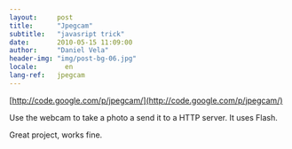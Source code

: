 ```yaml
---
layout:     post
title:      "Jpegcam"
subtitle:   "javasript trick"
date:       2010-05-15 11:09:00
author:     "Daniel Vela"
header-img: "img/post-bg-06.jpg"
locale:       en
lang-ref:   jpegcam
---
```


[http://code.google.com/p/jpegcam/](http://code.google.com/p/jpegcam/)     

Use the webcam to take a photo a send it to a HTTP server. It uses Flash.    

Great project, works fine.     

